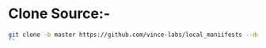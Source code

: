 # Clone Source:-

```bash
git clone -b master https://github.com/vince-labs/local_maniifests --depth=1
``

